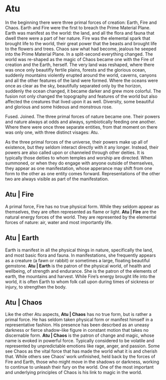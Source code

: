 # Atu

In the beginning there were three primal forces of creation: Earth, Fire and Chaos. Earth and Fire were the first to breach the Prime Material Plane. Earth was manifest as the world: the land, and all the flora and fauna that dwell there were a part of her nature. Fire was the elemental spark that brought life to the world, their great power that the beasts and brought life to the flowers and trees. Chaos saw what had become, jealous he seeped into the Prime Material Plane. In a split-second everything changed. The world was re-shaped as the magic of Chaos became one with the Fire of creation and the Earth, herself. The very land was reshaped, where there was once only beautifly fertile plains, forests and the glorious ocean, suddenly mountains violently erupted around the world, caverns, canyons and all the other features of the land were formed. Where the oceans were once as clear as the sky, beautifully separated only by the horizon, suddenly the ocean changed, it became darker and grew more colorful. The fusion not only changed the topography and features of the world but also affected the creatures that lived upon it as well. Diversity, some beautiful and glorious and some hideous and monstrous rose.

Fused. Joined. The three primal forces of nature became one. Their powers and nature always at odds and always, symbiotically feeding one another. Where there were once three separate entities, from that moment on there was only one, with three distinct visages: Atu.

As the three primal forces of the universe, their powers make up all of existence, but they seldom interact directly with it any longer. Instead, their powers are also called upon or channeled through other deities. It is typically those deities to whom temples and worship are directed. When summoned, or when they do engage with anyone outside of themselves, they appear as one manifestation, whose apperance may shift from one form to the other as one entity comes forward. Representations of the other two are always visible as part of the manifestation.

## Atu |  Fire

A primal force, Fire has no true physical form. While they seldom appear as themselves, they are often represented as flame or light.  **Atu  |  Fire** are the natural energy forces of the world. They are represented by the elemental forces of nature: air, water and most importantly life. 

## Atu |  Earth

Earth is manifest in all the physical things in nature, specifically the land, and most basic flora and fauna. In manifestations, she frequently appears as a creature (a fawn or rabbit) or sometimes a large, floating beautiful gemstone. **Atu |  Earth** is the patron of the physical world, of health and wellbeing, of strength and endurance. She is the patron of the elements of earth, the mountains and harvest. While Fire’s energy brought life into the world, it is often Earth to whom folk call upon during times of sickness or injury, to strengthen the body.

## Atu |  Chaos

Like the other Atu aspects, **Atu |  Chaos** has no true form, but is rather a primal force. He has seldom taken physical form or manifest himself in a representative fashion. His presence has been descrbed as an uneasy darkness or fierce shadow-like figure in constant motion that takes no discernable form.  **Atu |  Chaos** is the patron of change and magic, whose name is evoked in powerful force. Typically considered to be volatile and represented by unpredictable emotions like rage, anger, and passion. Some see Chaos as the vital force that has made the world what it is and cherish that. While others see Chaos’ work unfinished, held back by the forces of Fire and Earth, those who might move in the shadows or darkness, working  to continue to unleash their fury on the world. One of the most important and underlying principles of Chaos is his link to magic in the world. 
